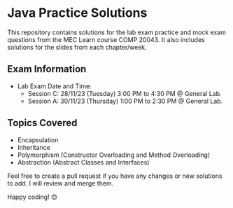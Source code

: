 # Java Practice Solutions

This repository contains solutions for the lab exam practice and mock exam questions from the MEC Learn course COMP 20043. It also includes solutions for the slides from each chapter/week.

## Exam Information

- Lab Exam Date and Time:
    - Session C: 28/11/23 (Tuesday) 3:00 PM to 4:30 PM @ General Lab.
    - Session A: 30/11/23 (Thursday) 1:00 PM to 2:30 PM @ General Lab.

## Topics Covered

- Encapsulation
- Inheritance
- Polymorphism (Constructor Overloading and Method Overloading)
- Abstraction (Abstract Classes and Interfaces)

Feel free to create a pull request if you have any changes or new solutions to add. I will review and merge them.

Happy coding! 😊